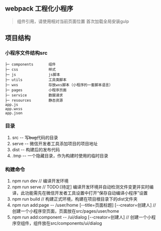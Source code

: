 ## webpack 工程化小程序

>   组件引用，请使用相对当前页面位置
>   首次加载全局安装gulp

## 项目结构


### 小程序文件结构src
```
├─ components		组件
├─ css				样式
├─ js				js脚本
├─ utils			工具类脚本
├─ wxs			   	存放wxs脚本（小程序的一套脚本语言）
├─ pages		    小程序页面
├─ service			数据请求
├─ resources	    静态资源 
app.js                              
app.wxss            
app.json
```

### 目录
1. src -- 写<del>bug</del>代码的目录
2. serve -- 微信开发者工具添加项目的项目地址
3. dist -- 构建后的发布代码
4. .tmp -- 一个隐藏目录，作为构建时使用的临时目录



### 构建命令
1. npm run dev     // 编译开发环境
2. npm run serve   // TODO:[待定] 编译开发环境并自动检测文件变更并实时编译，此功能需先在微信开发者工具设置中打开“保存自动编译小程序”设置
3. npm run build   // 构建正式环境，构建在项目根目录下的dist文件夹
4. npm run add:page -- /user/home [--title=页面标题] [--creator=创建人]  // 创建一个小程序空页面，页面放在src/pages/user/home
5. npm run add:component -- /ui/dialog [--creator=创建人]               // 创建一个小程序空组件，组件放在src/components/ui/dialog


